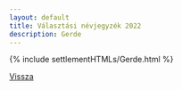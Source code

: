 ```yaml
---
layout: default
title: Választási névjegyzék 2022
description: Gerde
---
```


{% include settlementHTMLs/Gerde.html %}

[Vissza](../)